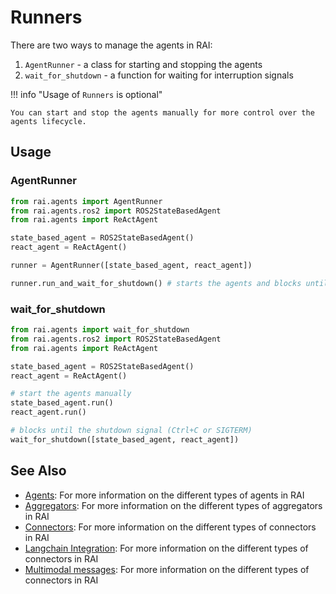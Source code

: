 # Runners

There are two ways to manage the agents in RAI:

1. `AgentRunner` - a class for starting and stopping the agents
2. `wait_for_shutdown` - a function for waiting for interruption signals

!!! info "Usage of `Runners` is optional"

    You can start and stop the agents manually for more control over the agents lifecycle.

## Usage

### AgentRunner

```python
from rai.agents import AgentRunner
from rai.agents.ros2 import ROS2StateBasedAgent
from rai.agents import ReActAgent

state_based_agent = ROS2StateBasedAgent()
react_agent = ReActAgent()

runner = AgentRunner([state_based_agent, react_agent])

runner.run_and_wait_for_shutdown() # starts the agents and blocks until the shutdown signal (Ctrl+C or SIGTERM)
```

### wait_for_shutdown

```python
from rai.agents import wait_for_shutdown
from rai.agents.ros2 import ROS2StateBasedAgent
from rai.agents import ReActAgent

state_based_agent = ROS2StateBasedAgent()
react_agent = ReActAgent()

# start the agents manually
state_based_agent.run()
react_agent.run()

# blocks until the shutdown signal (Ctrl+C or SIGTERM)
wait_for_shutdown([state_based_agent, react_agent])
```

## See Also

-   [Agents](agents.md): For more information on the different types of agents in RAI
-   [Aggregators](aggregators.md): For more information on the different types of aggregators in RAI
-   [Connectors](connectors.md): For more information on the different types of connectors in RAI
-   [Langchain Integration](langchain.md): For more information on the different types of connectors in RAI
-   [Multimodal messages](multimodal_messages.md): For more information on the different types of connectors in RAI
